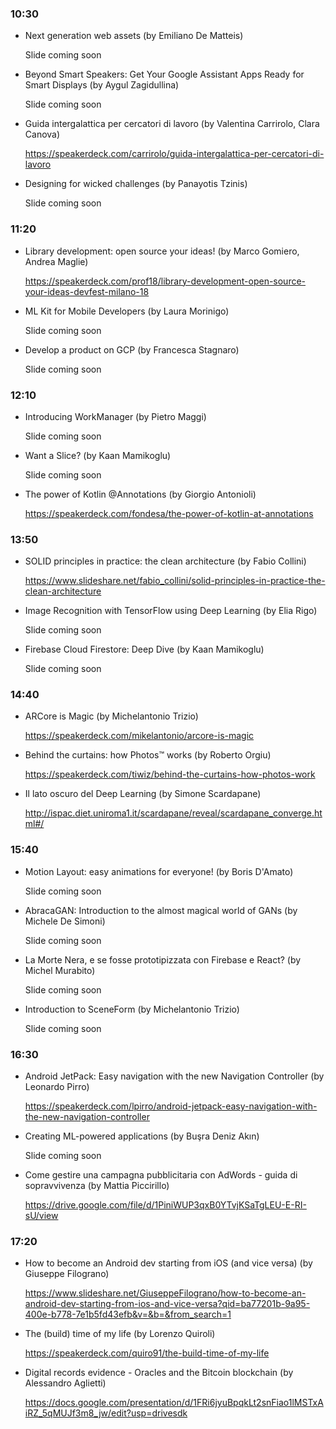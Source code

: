 ### 10:30

- Next generation web assets (by Emiliano De Matteis)

   Slide coming soon

- Beyond Smart Speakers: Get Your Google Assistant Apps Ready for Smart Displays (by Aygul Zagidullina)

   Slide coming soon

- Guida intergalattica per cercatori di lavoro (by Valentina Carrirolo, Clara Canova)

   https://speakerdeck.com/carrirolo/guida-intergalattica-per-cercatori-di-lavoro

- Designing for wicked challenges (by Panayotis Tzinis)

   Slide coming soon

### 11:20

- Library development: open source your ideas! (by Marco Gomiero, Andrea Maglie)

   https://speakerdeck.com/prof18/library-development-open-source-your-ideas-devfest-milano-18

- ML Kit for Mobile Developers (by Laura Morinigo)

   Slide coming soon

- Develop a product on GCP (by Francesca Stagnaro)

   Slide coming soon

### 12:10

- Introducing WorkManager (by Pietro Maggi)

   Slide coming soon

- Want a Slice? (by Kaan Mamikoglu)

   Slide coming soon

- The power of Kotlin @Annotations (by Giorgio Antonioli)

   https://speakerdeck.com/fondesa/the-power-of-kotlin-at-annotations

### 13:50

- SOLID principles in practice: the clean architecture (by Fabio Collini)

   https://www.slideshare.net/fabio_collini/solid-principles-in-practice-the-clean-architecture

- Image Recognition with TensorFlow using Deep Learning (by Elia Rigo)

   Slide coming soon

- Firebase Cloud Firestore: Deep Dive (by Kaan Mamikoglu)

   Slide coming soon

### 14:40

- ARCore is Magic (by Michelantonio Trizio)

   https://speakerdeck.com/mikelantonio/arcore-is-magic

- Behind the curtains: how Photos™ works (by Roberto Orgiu)

   https://speakerdeck.com/tiwiz/behind-the-curtains-how-photos-work

- Il lato oscuro del Deep Learning (by Simone Scardapane)

   http://ispac.diet.uniroma1.it/scardapane/reveal/scardapane_converge.html#/

### 15:40

- Motion Layout: easy animations for everyone! (by Boris D'Amato)

   Slide coming soon

- AbracaGAN: Introduction to the almost magical world of GANs (by Michele De Simoni)

   Slide coming soon

- La Morte Nera, e se fosse prototipizzata con Firebase e React? (by Michel Murabito)

   Slide coming soon

- Introduction to SceneForm (by Michelantonio Trizio)

   Slide coming soon

### 16:30

- Android JetPack: Easy navigation with the new Navigation Controller (by Leonardo Pirro)

   https://speakerdeck.com/lpirro/android-jetpack-easy-navigation-with-the-new-navigation-controller

- Creating ML-powered applications (by Buşra Deniz Akın)

   Slide coming soon

- Come gestire una campagna pubblicitaria con AdWords - guida di sopravvivenza (by Mattia Piccirillo)

   https://drive.google.com/file/d/1PiniWUP3qxB0YTvjKSaTgLEU-E-RI-sU/view

### 17:20

- How to become an Android dev starting from iOS (and vice versa) (by Giuseppe Filograno)

   https://www.slideshare.net/GiuseppeFilograno/how-to-become-an-android-dev-starting-from-ios-and-vice-versa?qid=ba77201b-9a95-400e-b778-7e1b5fd43efb&v=&b=&from_search=1

- The (build) time of my life (by Lorenzo Quiroli)

   https://speakerdeck.com/quiro91/the-build-time-of-my-life

- Digital records evidence - Oracles and the Bitcoin blockchain (by Alessandro Aglietti)

   https://docs.google.com/presentation/d/1FRi6jyuBpqkLt2snFiao1lMSTxAiRZ_5qMUJf3m8_jw/edit?usp=drivesdk
